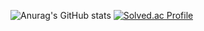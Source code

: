 ![Anurag's GitHub stats](https://github-readme-stats.vercel.app/api?username=codeHyeon&show_icons=true&theme=tokyonight)
[![Solved.ac Profile](http://mazassumnida.wtf/api/v2/generate_badge?boj=rkdgustj727)](https://solved.ac/rkdgustj727/)
